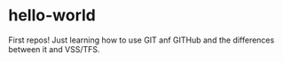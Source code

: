 # hello-world
First repos!
Just learning how to use GIT anf GITHub and the differences between it and VSS/TFS.
